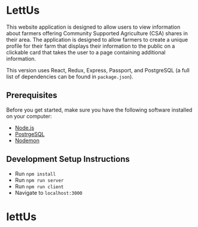 # LettUs

This website application is designed to allow users to view information about farmers offering Community Supported Agriculture (CSA) shares in their area.  The application is designed to allow farmers to create a unique profile for their farm that displays their information to the public on a clickable card that takes the user to a page containing additional information.

This version uses React, Redux, Express, Passport, and PostgreSQL (a full list of dependencies can be found in `package.json`).

## Prerequisites

Before you get started, make sure you have the following software installed on your computer:

- [Node.js](https://nodejs.org/en/)
- [PostrgeSQL](https://www.postgresql.org/)
- [Nodemon](https://nodemon.io/)

## Development Setup Instructions

* Run `npm install`
* Run `npm run server`
* Run `npm run client`
* Navigate to `localhost:3000`

# lettUs
